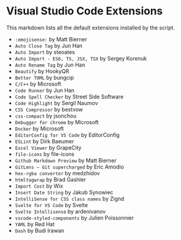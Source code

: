 # Visual Studio Code Extensions

This markdown lists all the default extensions installed by the script.

- `:emojisense:` by Matt Bierner
- `Auto Close Tag` by Jun Han
- `Auto Import` by steoates
- `Auto Import - ES6, TS, JSX, TSX` by Sergey Korenuk
- `Auto Rename Tag` by Jun Han
- `Beautify` by HookyQR
- `Better TOML` by bungcip
- `C/C++` by Microsoft
- `Code Runner` by Jun Han
- `Code Spell Checker` by Street Side Software
- `Code Highlight` by Sergil Naumov
- `CSS Compressor` by bestvow
- `css-compact` by jsonchou
- `Debugger for chrome` by Microsoft
- `Docker` by Microsoft
- `EditorConfig for VS Code` by EditorConfig
- `ESLint` by Dirk Baeumer
- `Excel Viewer` by GrapeCity
- `file-icons` by file-icons
- `Github Markdown Preview` by Matt Bierner
- `GitLens — Git supercharged` by Eric Amodio
- `hex-rgba converter` by medzhidov
- `htmltagwrap` by Brad Gashler
- `Import Cost` by Wix
- `Insert Date String` by Jakub Synowiec
- `IntelliSense for CSS class names` by Zignd
- `Svelte for VS Code` by Svelte
- `Svelte Intellisense` by ardenivanov
- `vscode-styled-components` by Julien Poissonnier
- `YAML` by Red Hat
- `Dash` by Budi Irawan
